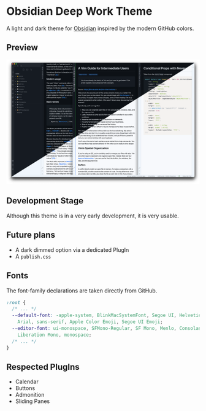 # Obsidian Deep Work Theme
A light and dark theme for [Obsidian](https://obsidian.md) inspired by the modern GitHub colors.

## Preview
![](screenshot.png)

## Development Stage
Although this theme is in a very early development, it is very usable.

## Future plans
- A dark dimmed option via a dedicated PlugIn
- A `publish.css`

## Fonts
The font-family declarations are taken directly from GitHub.

```css
:root {
  /* ... */
  --default-font: -apple-system, BlinkMacSystemFont, Segoe UI, Helvetica,
    Arial, sans-serif, Apple Color Emoji, Segoe UI Emoji;
  --editor-font: ui-monospace, SFMono-Regular, SF Mono, Menlo, Consolas,
    Liberation Mono, monospace;
  /* ... */
}
```

## Respected PlugIns
- Calendar
- Buttons
- Admonition
- Sliding Panes
